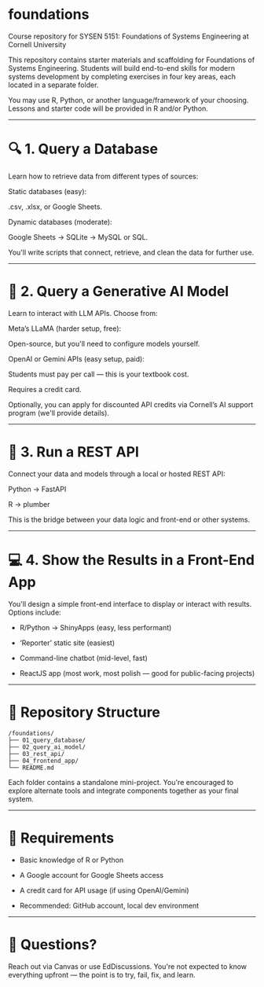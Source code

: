 # foundations
Course repository for SYSEN 5151: Foundations of Systems Engineering at Cornell University

This repository contains starter materials and scaffolding for Foundations of Systems Engineering. Students will build end-to-end skills for modern systems development by completing exercises in four key areas, each located in a separate folder.

You may use R, Python, or another language/framework of your choosing. Lessons and starter code will be provided in R and/or Python.


---

# 🔍 1. Query a Database

Learn how to retrieve data from different types of sources:

Static databases (easy):

.csv, .xlsx, or Google Sheets.


Dynamic databases (moderate):

Google Sheets → SQLite → MySQL or SQL.



You'll write scripts that connect, retrieve, and clean the data for further use.


---

# 🤖 2. Query a Generative AI Model

Learn to interact with LLM APIs. Choose from:

Meta’s LLaMA (harder setup, free):

Open-source, but you'll need to configure models yourself.


OpenAI or Gemini APIs (easy setup, paid):

Students must pay per call — this is your textbook cost.

Requires a credit card.

Optionally, you can apply for discounted API credits via Cornell’s AI support program (we'll provide details).




---

# 🔌 3. Run a REST API

Connect your data and models through a local or hosted REST API:

Python → FastAPI

R → plumber


This is the bridge between your data logic and front-end or other systems.


---

# 💻 4. Show the Results in a Front-End App

You'll design a simple front-end interface to display or interact with results. Options include:

- R/Python → ShinyApps (easy, less performant)

- ‘Reporter’ static site (easiest)

- Command-line chatbot (mid-level, fast)

- ReactJS app (most work, most polish — good for public-facing projects)



---

# 📁 Repository Structure

```
/foundations/
├── 01_query_database/
├── 02_query_ai_model/
├── 03_rest_api/
├── 04_frontend_app/
└── README.md
```

Each folder contains a standalone mini-project. You're encouraged to explore alternate tools and integrate components together as your final system.


---

# 🚨 Requirements

- Basic knowledge of R or Python

- A Google account for Google Sheets access

- A credit card for API usage (if using OpenAI/Gemini)

- Recommended: GitHub account, local dev environment



---

# 💬 Questions?

Reach out via Canvas or use EdDiscussions. You're not expected to know everything upfront — the point is to try, fail, fix, and learn.


